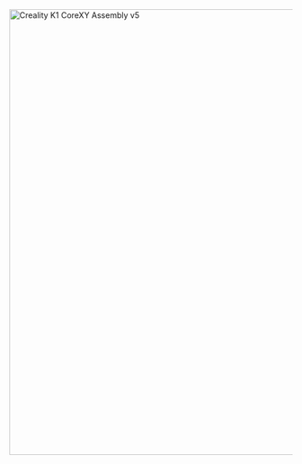 <img width="1920" height="793" alt="Creality K1 CoreXY Assembly v5" src="https://github.com/user-attachments/assets/28cc80b5-2485-4358-9499-1470f7c1ef33" />
